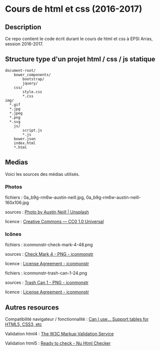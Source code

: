 # Cours de html et css (2016-2017)

## Description

Ce repo contient le code écrit durant le cours de html et css à EPSI Arras, session 2016-2017.

## Structure type d'un projet html / css / js statique

	document-root/
		bower_components/
			bootstrap/
			jquery/
		css/
			style.css
			*.css
    img/
      *.gif
      *.jpg
      *.jpeg
      *.png
      *.svg
		js/
			script.js
			*.js
		bower.json
		index.html
		*.html

## Medias

Voici les sources des médias utilisés.

### Photos

fichiers : 0a_b9g-rm6w-austin-neill.jpg, 0a_b9g-rm6w-austin-neill-160x106.jpg

sources : [Photo by Austin Neill | Unsplash](https://unsplash.com/?photo=0A_b9G-Rm6w)

licence : [Creative Commons — CC0 1.0 Universal](https://creativecommons.org/publicdomain/zero/1.0/)

### Icônes

fichiers : iconmonstr-check-mark-4-48.png

sources : [Check Mark 4 - PNG - iconmonstr](http://iconmonstr.com/check-mark-4/?png)

licence : [License Agreement - iconmonstr](http://iconmonstr.com/license/)


fichiers : iconmonstr-trash-can-1-24.png

sources : [Trash Can 1 - PNG - iconmonstr](http://iconmonstr.com/trash-can-1/?png)

licence : [License Agreement - iconmonstr](http://iconmonstr.com/license/)

## Autres resources

Compatibilité navigateur / fonctionnalité : [Can I use... Support tables for HTML5, CSS3, etc](http://caniuse.com/)

Validation html4 : [The W3C Markup Validation Service](https://validator.w3.org/)

Validation html5 : [Ready to check - Nu Html Checker](https://validator.w3.org/nu/)

